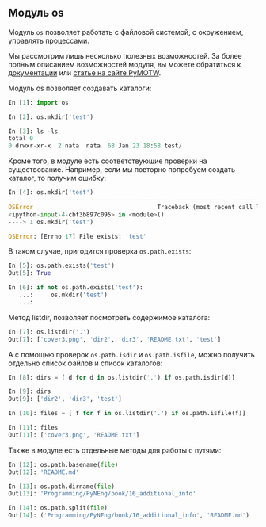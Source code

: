 ## Модуль os

Модуль ```os``` позволяет работать с файловой системой, с окружением, управлять процессами.

Мы рассмотрим лишь несколько полезных возможностей.
За более полным описанием возможностей модуля, вы можете обратиться к [документации](https://docs.python.org/2/library/os.html) или [статье на сайте PyMOTW](https://pymotw.com/2/os/index.html).

Модуль os позволяет создавать каталоги:
```python
In [1]: import os

In [2]: os.mkdir('test')

In [3]: ls -ls
total 0
0 drwxr-xr-x  2 nata  nata  68 Jan 23 18:58 test/
```

Кроме того, в модуле есть соответствующие проверки на существование.
Например, если мы повторно попробуем создать каталог, то получим ошибку:
```python
In [4]: os.mkdir('test')
---------------------------------------------------------------------------
OSError                                   Traceback (most recent call last)
<ipython-input-4-cbf3b897c095> in <module>()
----> 1 os.mkdir('test')

OSError: [Errno 17] File exists: 'test'
```

В таком случае, пригодится проверка ```os.path.exists```:
```python
In [5]: os.path.exists('test')
Out[5]: True

In [6]: if not os.path.exists('test'):
   ...:     os.mkdir('test')
   ...:
```

Метод listdir, позволяет посмотреть содержимое каталога:
```python
In [7]: os.listdir('.')
Out[7]: ['cover3.png', 'dir2', 'dir3', 'README.txt', 'test']
```

А с помощью проверок ```os.path.isdir``` и ```os.path.isfile```, можно получить отдельно список файлов и список каталогов:
```python
In [8]: dirs = [ d for d in os.listdir('.') if os.path.isdir(d)]

In [9]: dirs
Out[9]: ['dir2', 'dir3', 'test']

In [10]: files = [ f for f in os.listdir('.') if os.path.isfile(f)]

In [11]: files
Out[11]: ['cover3.png', 'README.txt']

```

Также в модуле есть отдельные методы для работы с путями:
```python
In [12]: os.path.basename(file)
Out[12]: 'README.md'

In [13]: os.path.dirname(file)
Out[13]: 'Programming/PyNEng/book/16_additional_info'

In [14]: os.path.split(file)
Out[14]: ('Programming/PyNEng/book/16_additional_info', 'README.md')
```
